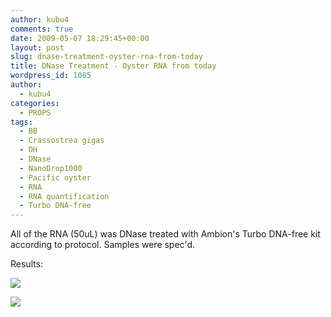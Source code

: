 ```yaml
---
author: kubu4
comments: true
date: 2009-05-07 18:29:45+00:00
layout: post
slug: dnase-treatment-oyster-rna-from-today
title: DNase Treatment - Oyster RNA from today
wordpress_id: 1085
author:
  - kubu4
categories:
  - PROPS
tags:
  - BB
  - Crassostrea gigas
  - DH
  - DNase
  - NanoDrop1000
  - Pacific oyster
  - RNA
  - RNA quantification
  - Turbo DNA-free
---
```


All of the RNA (50uL) was DNase treated with Ambion's Turbo DNA-free kit according to protocol. Samples were spec'd.

Results:

![](http://eagle.fish.washington.edu/Arabidopsis/RNA%20Spec%20Readings/20090507%20RNA%20SJW-01.jpg)

![](http://eagle.fish.washington.edu/Arabidopsis/RNA%20Spec%20Readings/20090507%20RNA%20SJW-02.jpg)
